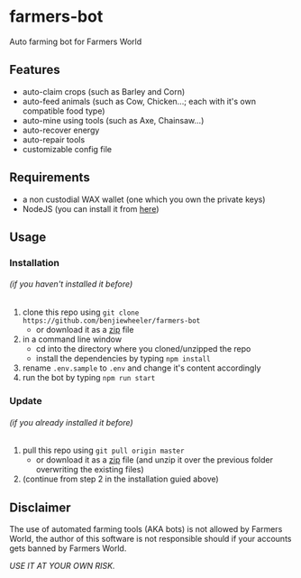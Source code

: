 # farmers-bot
Auto farming bot for Farmers World

## Features
* auto-claim crops (such as Barley and Corn)
* auto-feed animals (such as Cow, Chicken...; each with it's own compatible food type)
* auto-mine using tools (such as Axe, Chainsaw...)
* auto-recover energy
* auto-repair tools
* customizable config file

## Requirements
* a non custodial WAX wallet (one which you own the private keys) 
* NodeJS (you can install it from [here](https://nodejs.org/en/download/))

## Usage
### Installation
###### *(if you haven't installed it before)*
1. clone this repo using `git clone https://github.com/benjiewheeler/farmers-bot`
    *  or download it as a [zip](https://github.com/benjiewheeler/farmers-bot/archive/refs/heads/master.zip) file
2. in a command line window
    * cd into the directory where you cloned/unzipped the repo
    * install the dependencies by typing `npm install`
3. rename `.env.sample` to `.env` and change it's content accordingly
4. run the bot by typing `npm run start`

### Update
###### *(if you already installed it before)*
1. pull this repo using `git pull origin master`
    *  or download it as a [zip](https://github.com/benjiewheeler/farmers-bot/archive/refs/heads/master.zip) file (and unzip it over the previous folder overwriting the existing files)
2. (continue from step 2 in the installation guied above)

## Disclaimer
The use of automated farming tools (AKA bots) is not allowed by Farmers World, the author of this software is not responsible should if your accounts gets banned by Farmers World.

*USE IT AT YOUR OWN RISK.*